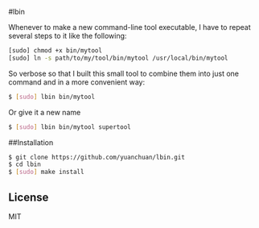 #lbin

Whenever to make a new command-line tool executable, I have to repeat several steps to it like the following: 

```bash
[sudo] chmod +x bin/mytool
[sudo] ln -s path/to/my/tool/bin/mytool /usr/local/bin/mytool
```
So verbose so that I built this small tool to combine them into just one command and in a more convenient way:  

```bash
$ [sudo] lbin bin/mytool 
```
Or give it a new name

```bash
$ [sudo] lbin bin/mytool supertool 
``` 
 
##Installation

```bash
$ git clone https://github.com/yuanchuan/lbin.git
$ cd lbin 
$ [sudo] make install
```

## License
MIT


